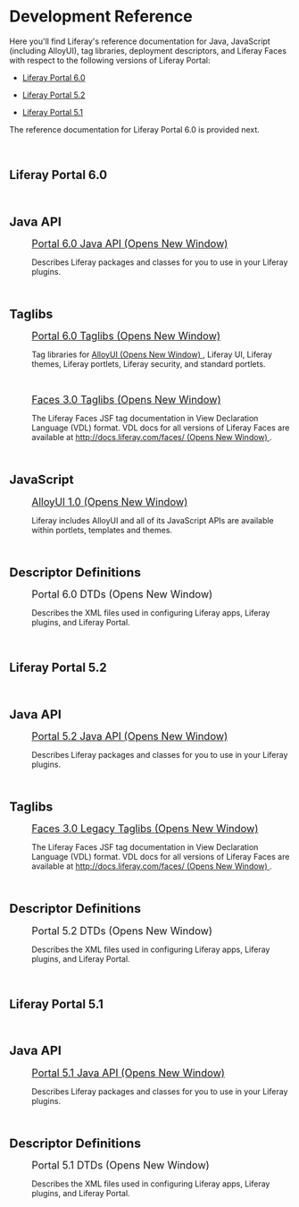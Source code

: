 # Development Reference [](id=development-reference)

Here you'll find Liferay's reference documentation for Java, JavaScript
(including AlloyUI), tag libraries, deployment descriptors, and Liferay Faces
with respect to the following versions of Liferay Portal:

- [Liferay Portal 6.0](/develop/reference/-/knowledge_base/6-0-and-earlier/development-reference#liferay-portal-6)

- [Liferay Portal 5.2](/develop/reference/-/knowledge_base/6-0-and-earlier/development-reference#liferay-portal-5)

- [Liferay Portal 5.1](/develop/reference/-/knowledge_base/6-0-and-earlier/development-reference#liferay-portal-5)

<!-- TODO - Once the cross reference link generation is fixed, use the complete
IDs in each link. Jim -->

The reference documentation for Liferay Portal 6.0 is provided next. 

<p style="margin-left: 40px;">&nbsp;</p>

## Liferay Portal 6.0 [](id=liferay-portal-6-0)

<p style="margin-left: 40px;">&nbsp;</p>

<h3><span style="font-size: 22px;">Java API</span></h3>

<p style="margin-left: 40px;">
<span style="font-size:18px;">
<a href="http://docs.liferay.com/portal/6.0/javadocs/" target="_blank">
Portal 6.0 Java API
<span class="opens-new-window-accessible"> (Opens New Window)</span>
</a>
</span>
</p>

<p style="margin-left: 40px;">
Describes Liferay packages and classes for you to use in your Liferay plugins.
</p>

<p style="margin-left: 40px;">&nbsp;</p>

<h3><span style="font-size: 22px;">Taglibs</span></h3>

<p style="margin-left: 40px;">
<span style="font-size:18px;">
<a href="http://docs.liferay.com/portal/6.0/taglibs/" target="_blank">
Portal 6.0 Taglibs
<span class="opens-new-window-accessible"> (Opens New Window)</span>
</a>
</span>
</p>

<p style="margin-left: 40px;">
Tag libraries for <a href="http://alloyui.com/" target="_blank">AlloyUI
<span class="opens-new-window-accessible"> (Opens New Window)</span>
</a>
, Liferay UI, Liferay themes, Liferay portlets, Liferay security, and standard
portlets. 
</p>

<p style="margin-left: 40px;">&nbsp;</p>

<p style="margin-left: 40px;">
<span style="font-size:18px;">
<a href="http://docs.liferay.com/faces/3.0/vdldoc/" target="_blank">
Faces 3.0 Taglibs
<span class="opens-new-window-accessible">(Opens New Window)</span>
</a>
</span>
</p>

<p style="margin-left: 40px;">
The Liferay Faces JSF tag documentation in View Declaration Language (VDL)
format. VDL docs for all versions of Liferay Faces are available at
<a href="http://docs.liferay.com/faces/" target="_blank">http://docs.liferay.com/faces/
<span class="opens-new-window-accessible"> (Opens New Window)</span>
</a>.
</p>

<p style="margin-left: 40px;">&nbsp;</p>

<h3><span style="font-size: 22px;">JavaScript</span></h3>

<p style="margin-left: 40px;">
<span style="font-size:18px;">
<a href="http://alloyui.com/versions/1.0.x/" target="_blank">
AlloyUI 1.0
<span class="opens-new-window-accessible"> (Opens New Window)</span>
</a>
</span>
</p>

<p style="margin-left: 40px;">
Liferay includes AlloyUI and all of its JavaScript APIs are available
within portlets, templates and themes.
</p>

<p style="margin-left: 40px;">&nbsp;</p>

<h3><span style="font-size: 22px;">Descriptor Definitions</span></h3>

<p style="margin-left: 40px;">
<span style="font-size:18px;">
<a href="http://docs.liferay.com/portal/6.0/definitions/" style="text-decoration: none;" target="_blank">
Portal 6.0 DTDs
<span class="opens-new-window-accessible"> (Opens New Window)</span>
</a>
</span>
</p>

<p style="margin-left: 40px;">
Describes the XML files used in configuring Liferay apps, Liferay plugins, and
Liferay Portal.
</p>

<p style="margin-left: 40px;">&nbsp;</p>

## Liferay Portal 5.2 [](id=liferay-portal-5-2)

<p style="margin-left: 40px;">&nbsp;</p>

<h3><span style="font-size: 22px;">Java API</span></h3>

<p style="margin-left: 40px;">
<span style="font-size:18px;">
<a href="http://docs.liferay.com/portal/5.2/javadocs/" target="_blank">
Portal 5.2 Java API
<span class="opens-new-window-accessible"> (Opens New Window)</span>
</a>
</span>
</p>

<p style="margin-left: 40px;">
Describes Liferay packages and classes for you to use in your Liferay plugins.
</p>

<p style="margin-left: 40px;">&nbsp;</p>

<h3><span style="font-size: 22px;">Taglibs</span></h3>

<p style="margin-left: 40px;">
<span style="font-size:18px;">
<a href="http://docs.liferay.com/faces/3.0/vdldoc/" target="_blank">
Faces 3.0 Legacy Taglibs
<span class="opens-new-window-accessible"> (Opens New Window)</span>
</a>
</span>
</p>

<p style="margin-left: 40px;">
The Liferay Faces JSF tag documentation in View Declaration Language (VDL)
format. VDL docs for all versions of Liferay Faces are available at
<a href="http://docs.liferay.com/faces/" target="_blank">http://docs.liferay.com/faces/
<span class="opens-new-window-accessible"> (Opens New Window)</span>
</a>.
</p>

<p style="margin-left: 40px;">&nbsp;</p>

<h3><span style="font-size: 22px;">Descriptor Definitions</span></h3>

<p style="margin-left: 40px;">
<span style="font-size:18px;">
<a href="http://docs.liferay.com/portal/5.2/javadocs/definitions/" style="text-decoration: none;" target="_blank">
Portal 5.2 DTDs
<span class="opens-new-window-accessible"> (Opens New Window)</span>
</a>
</span>
</p>

<p style="margin-left: 40px;">
Describes the XML files used in configuring Liferay apps, Liferay plugins, and
Liferay Portal.
</p>

<p style="margin-left: 40px;">&nbsp;</p>

## Liferay Portal 5.1 [](id=liferay-portal-5-1)

<p style="margin-left: 40px;">&nbsp;</p>

<h3><span style="font-size: 22px;">Java API</span></h3>

<p style="margin-left: 40px;">
<span style="font-size:18px;">
<a href="http://docs.liferay.com/portal/5.1/javadocs/" target="_blank">
Portal 5.1 Java API
<span class="opens-new-window-accessible"> (Opens New Window)</span>
</a>
</span>
</p>

<p style="margin-left: 40px;">
Describes Liferay packages and classes for you to use in your Liferay plugins.
</p>

<p style="margin-left: 40px;">&nbsp;</p>

<h3><span style="font-size: 22px;">Descriptor Definitions</span></h3>

<p style="margin-left: 40px;">
<span style="font-size:18px;">
<a href="http://docs.liferay.com/portal/5.1/javadocs/definitions/" style="text-decoration: none;" target="_blank">
Portal 5.1 DTDs
<span class="opens-new-window-accessible"> (Opens New Window)</span>
</a>
</span>
</p>

<p style="margin-left: 40px;">
Describes the XML files used in configuring Liferay apps, Liferay plugins, and
Liferay Portal.
</p>

<p style="margin-left: 40px;">&nbsp;</p>
